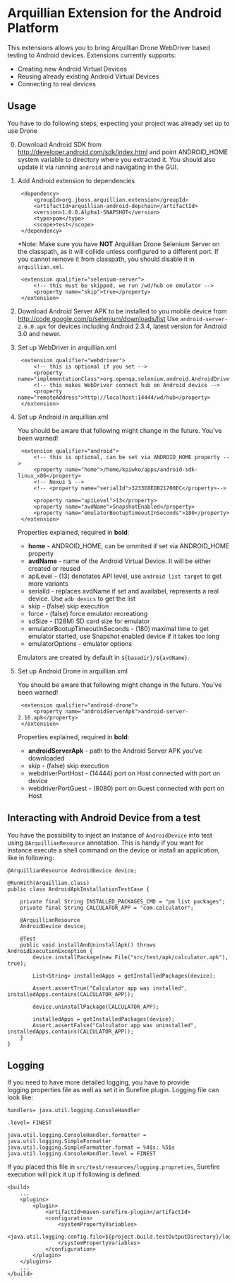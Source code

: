 Arquillian Extension for the Android Platform
=============================================

This extensions allows you to bring Arquillian Drone WebDriver based testing to Android devices.
Extensions currently supports:

* Creating new Android Virtual Devices
* Reusing already existing Android Virtual Devices
* Connecting to real devices

Usage
-----

You have to do following steps, expecting your project was already set up to use Drone

0. Download Android SDK from http://developer.android.com/sdk/index.html and point ANDROID_HOME system variable to directory
where you extracted it. You should also update it via running `android` and navigating in the GUI.

1. Add Android extension to dependencies

        <dependency>
            <groupId>org.jboss.arquillian.extension</groupId>
            <artifactId>arquillian-android-depchain</artifactId>
            <version>1.0.0.Alpha1-SNAPSHOT</version>
            <type>pom</type>
            <scope>test</scope>
        </dependency>

    *Note: Make sure you have **NOT** Arquillian Drone Selenium Server on the classpath, as it will collide
    unless configured to a different port. If you cannot remove it from classpath, you should disable it in `arquillian.xml`.

        <extension qualifier="selenium-server">
            <!-- this must be skipped, we run /wd/hub on emulator -->
            <property name="skip">true</property>
        </extension>

2. Download Android Server APK to be installed to you mobile device from http://code.google.com/p/selenium/downloads/list
   Use `android-server-2.6.0.apk` for devices including Android 2.3.4, latest version for Android 3.0 and newer. 

3. Set up WebDriver in arquillian.xml

        <extension qualifier="webdriver">
            <!-- this is optional if you set -->
            <property name="implementationClass">org.openqa.selenium.android.AndroidDriver</property>
            <!-- this makes WebDriver connect hub on Android device -->
            <property name="remoteAddress">http://localhost:14444/wd/hub</property>
        </extension>

4. Set up Android in arquillian.xml

    You should be aware that following might change in the future. You've been warned! 

        <extension qualifier="android">
            <!-- this is optional, can be set via ANDROID_HOME property -->
            <property name="home">/home/kpiwko/apps/android-sdk-linux_x86</property>
            <!-- Nexus S -->
            <!-- <property name="serialId">3233E8EDB21700EC</property>-->

            <property name="apiLevel">13</property>
            <property name="avdName">SnapshotEnabled</property>
            <property name="emulatorBootupTimeoutInSeconds">180</property>
        </extension>
    
    Properties explained, required in **bold**:

    - **home** - ANDROID_HOME, can be ommited if set via ANDROID_HOME property
    - **avdName** - name of the Android Virtual Device. It will be either created or reused
    - apiLevel - (13) denotates API level, use `android list target` to get more variants
    - serialId - replaces avdName if set and availabel, represents a real device. Use `adb devics` to get the list
    - skip - (false) skip execution    
    - force - (false) force emulator recreationg
    - sdSize - (128M) SD card size for emulator 
    - emulatorBootupTimeoutInSeconds - (180) maximal time to get emulator started, use Snapshot enabled device if it takes too long
    - emulatorOptions - emulator options

    Emulators are created by default in `${basedir}/${avdName}`.

5. Set up Android Drone in arquillian.xml

    You should be aware that following might change in the future. You've been warned! 
    
        <extension qualifier="android-drone">
            <property name="androidServerApk">android-server-2.16.apk</property>
        </extension> 

    Properties explained, required in **bold**:

    - **androidServerApk** - path to the Android Server APK you've downloaded
    - skip - (false) skip execution
    - webdriverPortHost - (14444) port on Host connected with port on device
    - webdriverPortGuest - (8080) port on Guest connected with port on Host

Interacting with Android Device from a test
-----------------------------------------

You have the possibility to inject an instance of `AndroidDevice` into test using `@ArquillianResource` annotation.
This is handy if you want for instance execute a shell command on the device or install an application, like in following:

    @ArquillianResource AndroidDevice device;

    @RunWith(Arquillian.class)
    public class AndroidApkInstallationTestCase {

        private final String INSTALLED_PACKAGES_CMD = "pm list packages";
        private final String CALCULATOR_APP = "com.calculator";

        @ArquillianResource
        AndroidDevice device;

        @Test
        public void installAndUninstallApk() throws AndroidExecutionException {
            device.installPackage(new File("src/test/apk/calculator.apk"), true);

            List<String> installedApps = getInstalledPackages(device);

            Assert.assertTrue("Calculator app was installed", installedApps.contains(CALCULATOR_APP));

            device.uninstallPackage(CALCULATOR_APP);

            installedApps = getInstalledPackages(device);
            Assert.assertFalse("Calculator app was uninstalled", installedApps.contains(CALCULATOR_APP));
        }
    }

Logging
-------

If you need to have more detailed logging, you have to provide logging.properties file as well as set it in Surefire plugin.
Logging file can look like:

	handlers= java.util.logging.ConsoleHandler

	.level= FINEST

	java.util.logging.ConsoleHandler.formatter = java.util.logging.SimpleFormatter
	java.util.logging.SimpleFormatter.format = %4$s: %5$s
	java.util.logging.ConsoleHandler.level = FINEST
    
If you placed this file in `src/test/resources/logging.propreties`, Surefire execution will pick it up if following is defined:

	<build>
	    ...
        <plugins>
            <plugin>
                <artifactId>maven-surefire-plugin</artifactId>
                <configuration>
                    <systemPropertyVariables>
                        <java.util.logging.config.file>${project.build.testOutputDirectory}/logging.properties</java.util.logging.config.file>
                    </systemPropertyVariables>
                </configuration>
            </plugin>
        </plugins>
        ...
    </build>


